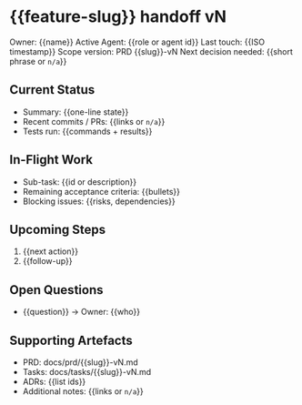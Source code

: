 # {{feature-slug}} handoff vN

Owner: {{name}}
Active Agent: {{role or agent id}}
Last touch: {{ISO timestamp}}
Scope version: PRD {{slug}}-vN
Next decision needed: {{short phrase or `n/a`}}

## Current Status

- Summary: {{one-line state}}
- Recent commits / PRs: {{links or `n/a`}}
- Tests run: {{commands + results}}

## In-Flight Work

- Sub-task: {{id or description}}
- Remaining acceptance criteria: {{bullets}}
- Blocking issues: {{risks, dependencies}}

## Upcoming Steps

1. {{next action}}
2. {{follow-up}}

## Open Questions

- {{question}} → Owner: {{who}}

## Supporting Artefacts

- PRD: docs/prd/{{slug}}-vN.md
- Tasks: docs/tasks/{{slug}}-vN.md
- ADRs: {{list ids}}
- Additional notes: {{links or `n/a`}}
